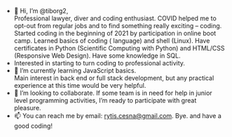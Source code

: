 - 👋 Hi, I’m @tiborg2,<br> 
Professional lawyer, diver and coding enthusiast. COVID helped me to opt-out from regular jobs and to find something really exciting – coding.
Started coding in the beginning of 2021 by participation in online boot camp. Learned basics of coding (<C> language) and shell (Linux).
Have certificates in Python (Scientific Computing with Python) and HTML/CSS (Responsive Web Design). Have some  knowledge in SQL.
- Interested in starting to turn coding to professional activity.
- 🌱 I’m currently learning JavaScript basics.<br>
  Main interest in back end or full stack development, but any practical experience at this time would be very helpful.
- 💞️ I’m looking to collaborate. If some team is in need for help in junior level programming activities, I’m ready to participate with great pleasure.
- 📫 You can reach me by email: rytis.cesna@gmail.com.
  Bye. and have a good coding!

<!---
tiborg2/tiborg2 is a ✨ special ✨ repository because its `README.md` (this file) appears on your GitHub profile.
You can click the Preview link to take a look at your changes.
--->
